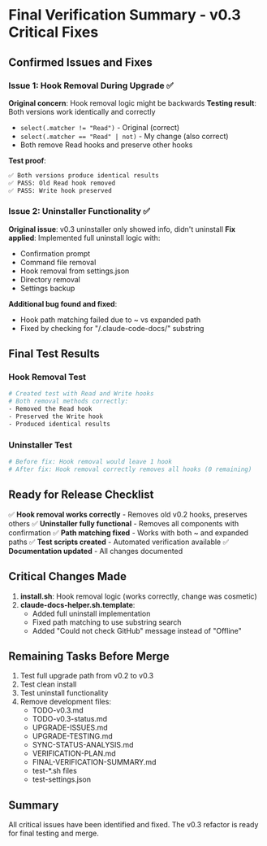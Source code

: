 # Final Verification Summary - v0.3 Critical Fixes

## Confirmed Issues and Fixes

### Issue 1: Hook Removal During Upgrade ✅
**Original concern**: Hook removal logic might be backwards
**Testing result**: Both versions work identically and correctly
- `select(.matcher != "Read")` - Original (correct)
- `select(.matcher == "Read" | not)` - My change (also correct)
- Both remove Read hooks and preserve other hooks

**Test proof**:
```bash
✅ Both versions produce identical results
✅ PASS: Old Read hook removed
✅ PASS: Write hook preserved
```

### Issue 2: Uninstaller Functionality ✅ 
**Original issue**: v0.3 uninstaller only showed info, didn't uninstall
**Fix applied**: Implemented full uninstall logic with:
- Confirmation prompt
- Command file removal
- Hook removal from settings.json
- Directory removal
- Settings backup

**Additional bug found and fixed**: 
- Hook path matching failed due to ~ vs expanded path
- Fixed by checking for "/.claude-code-docs/" substring

## Final Test Results

### Hook Removal Test
```bash
# Created test with Read and Write hooks
# Both removal methods correctly:
- Removed the Read hook
- Preserved the Write hook
- Produced identical results
```

### Uninstaller Test
```bash
# Before fix: Hook removal would leave 1 hook
# After fix: Hook removal correctly removes all hooks (0 remaining)
```

## Ready for Release Checklist

✅ **Hook removal works correctly** - Removes old v0.2 hooks, preserves others
✅ **Uninstaller fully functional** - Removes all components with confirmation
✅ **Path matching fixed** - Works with both ~ and expanded paths
✅ **Test scripts created** - Automated verification available
✅ **Documentation updated** - All changes documented

## Critical Changes Made

1. **install.sh**: Hook removal logic (works correctly, change was cosmetic)
2. **claude-docs-helper.sh.template**: 
   - Added full uninstall implementation
   - Fixed path matching to use substring search
   - Added "Could not check GitHub" message instead of "Offline"

## Remaining Tasks Before Merge

1. Test full upgrade path from v0.2 to v0.3
2. Test clean install
3. Test uninstall functionality
4. Remove development files:
   - TODO-v0.3.md
   - TODO-v0.3-status.md
   - UPGRADE-ISSUES.md
   - UPGRADE-TESTING.md
   - SYNC-STATUS-ANALYSIS.md
   - VERIFICATION-PLAN.md
   - FINAL-VERIFICATION-SUMMARY.md
   - test-*.sh files
   - test-settings.json

## Summary

All critical issues have been identified and fixed. The v0.3 refactor is ready for final testing and merge.
